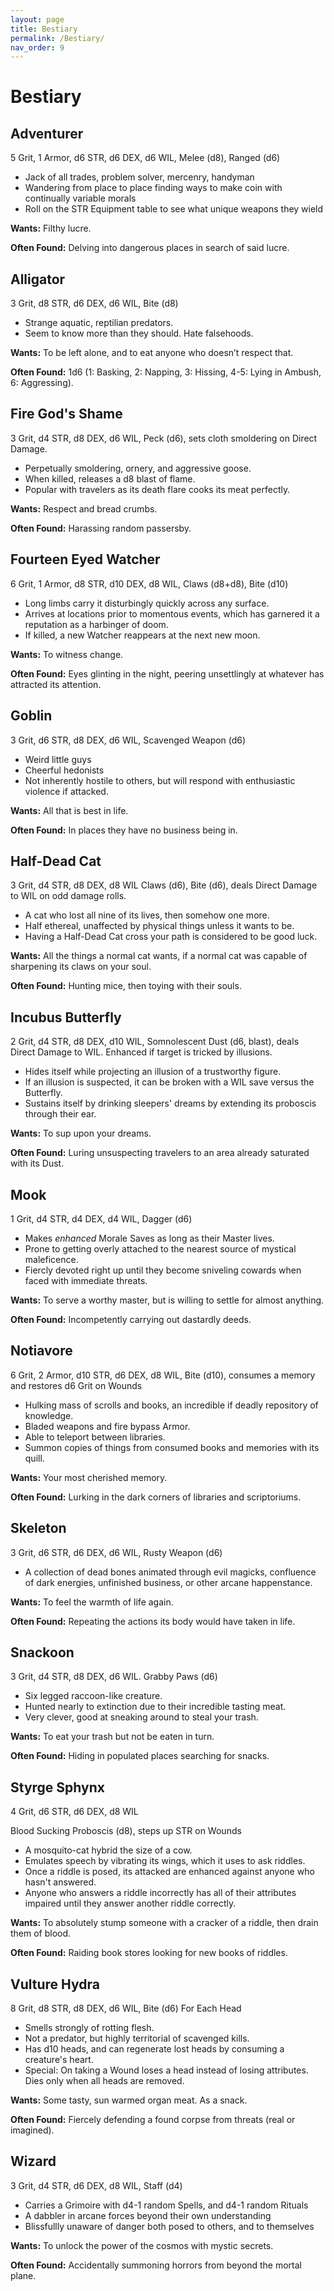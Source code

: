 ```yaml
---
layout: page
title: Bestiary
permalink: /Bestiary/
nav_order: 9
---
```


# Bestiary

## Adventurer

5 Grit, 1 Armor, d6 STR, d6 DEX, d6 WIL, Melee (d8), Ranged (d6)

* Jack of all trades, problem solver, mercenry, handyman
* Wandering from place to place finding ways to make coin with continually variable morals
* Roll on the STR Equipment table to see what unique weapons they wield

**Wants:** Filthy lucre. 

**Often Found:** Delving into dangerous places in search of said lucre.

## Alligator

3 Grit, d8 STR, d6 DEX, d6 WIL, Bite (d8)

* Strange aquatic, reptilian predators.
* Seem to know more than they should. Hate falsehoods.

**Wants:** To be left alone, and to eat anyone who doesn’t respect that.

**Often Found:** 1d6 (1: Basking, 2: Napping, 3: Hissing, 4-5: Lying in Ambush, 6: Aggressing).

## Fire God's Shame

3 Grit, d4 STR, d8 DEX, d6 WIL, Peck (d6), sets cloth smoldering on Direct Damage.

* Perpetually smoldering, ornery, and aggressive goose. 
* When killed, releases a d8 blast of flame.
* Popular with travelers as its death flare cooks its meat perfectly.

**Wants:** Respect and bread crumbs.

**Often Found:** Harassing random passersby.

## Fourteen Eyed Watcher

6 Grit, 1 Armor, d8 STR, d10 DEX, d8 WIL, Claws (d8+d8), Bite (d10)

* Long limbs carry it disturbingly quickly across any surface.
* Arrives at locations prior to momentous events, which has garnered it a reputation as a harbinger of doom.
* If killed, a new Watcher reappears at the next new moon.

**Wants:** To witness change.

**Often Found:** Eyes glinting in the night, peering unsettlingly at whatever has attracted its attention.

## Goblin

3 Grit, d6 STR, d8 DEX, d6 WIL,  Scavenged Weapon (d6)

* Weird little guys
* Cheerful hedonists
* Not inherently hostile to others, but will respond with enthusiastic violence if attacked.

**Wants:** All that is best in life. 

**Often Found:** In places they have no business being in.

## Half-Dead Cat

3 Grit, d4 STR, d8 DEX, d8 WIL Claws (d6), Bite (d6), deals Direct Damage to WIL on odd damage rolls.

* A cat who lost all nine of its lives, then somehow one more. 
* Half ethereal, unaffected by physical things unless it wants to be.
* Having a Half-Dead Cat cross your path is considered to be good luck.

**Wants:** All the things a normal cat wants, if a normal cat was capable of sharpening its claws on your soul.

**Often Found:** Hunting mice, then toying with their souls.

## Incubus Butterfly

2 Grit, d4 STR, d8 DEX, d10 WIL, Somnolescent Dust (d6, blast), deals Direct Damage to WIL. Enhanced if target is tricked by illusions.

* Hides itself while projecting an illusion of a trustworthy figure.
* If an illusion is suspected, it can be broken with a WIL save versus the Butterfly.
* Sustains itself by drinking sleepers' dreams by extending its proboscis through their ear.

**Wants:** To sup upon your dreams.

**Often Found:** Luring unsuspecting travelers to an area already saturated with its Dust.

## Mook

1 Grit, d4 STR, d4 DEX, d4 WIL, Dagger (d6)

* Makes *enhanced* Morale Saves as long as their Master lives.
* Prone to getting overly attached to the nearest source of mystical maleficence.
* Fiercly devoted right up until they become sniveling cowards when faced with immediate threats.

**Wants:** To serve a worthy master, but is willing to settle for almost anything.

**Often Found:** Incompetently carrying out dastardly deeds.


## Notiavore

6 Grit, 2 Armor, d10 STR, d6 DEX, d8 WIL, Bite (d10), consumes a memory and restores d6 Grit on Wounds

* Hulking mass of scrolls and books, an incredible if deadly repository of knowledge.
* Bladed weapons and fire bypass Armor.
* Able to teleport between libraries.
* Summon copies of things from consumed books and memories with its quill.

**Wants:** Your most cherished memory.

**Often Found:** Lurking in the dark corners of libraries and scriptoriums.

## Skeleton

3 Grit, d6 STR, d6 DEX, d6 WIL, Rusty Weapon (d6)

* A collection of dead bones animated through evil magicks, confluence of dark energies, unfinished business, or other arcane happenstance.

**Wants:** To feel the warmth of life again.

**Often Found:** Repeating the actions its body would have taken in life.

## Snackoon

3 Grit, d4 STR, d8 DEX, d6 WIL. Grabby Paws (d6)

* Six legged raccoon-like creature.
* Hunted nearly to extinction due to their incredible tasting meat.
* Very clever, good at sneaking around to steal your trash.

**Wants:** To eat your trash but not be eaten in turn.

**Often Found:** Hiding in populated places searching for snacks.

## Styrge Sphynx

4 Grit, d6 STR, d6 DEX, d8 WIL

Blood Sucking Proboscis (d8), steps up STR on Wounds

* A mosquito-cat hybrid the size of a cow.
* Emulates speech by vibrating its wings, which it uses to ask riddles.
* Once a riddle is posed, its attacked are enhanced against anyone who hasn't answered.
* Anyone who answers a riddle incorrectly has all of their attributes impaired until they answer another riddle correctly. 

**Wants:** To absolutely stump someone with a cracker of a riddle, then drain them of blood.

**Often Found:** Raiding book stores looking for new books of riddles.

## Vulture Hydra

8 Grit, d8 STR, d8 DEX, d6 WIL,  Bite (d6) For Each Head

* Smells strongly of rotting flesh.
* Not a predator, but highly territorial of scavenged kills.
* Has d10 heads, and can regenerate lost heads by consuming a creature's heart.
* Special: On taking a Wound loses a head instead of losing attributes. Dies only when all heads are removed.

**Wants:** Some tasty, sun warmed organ meat. As a snack.

**Often Found:** Fiercely defending a found corpse from threats (real or imagined).

## Wizard

3 Grit, d4 STR, d6 DEX, d8 WIL, Staff (d4)

* Carries a Grimoire with d4-1 random Spells, and d4-1 random Rituals
* A dabbler in arcane forces beyond their own understanding
* Blissfullly unaware of danger both posed to others, and to themselves

**Wants:** To unlock the power of the cosmos with mystic secrets.

**Often Found:** Accidentally summoning horrors from beyond the mortal plane.